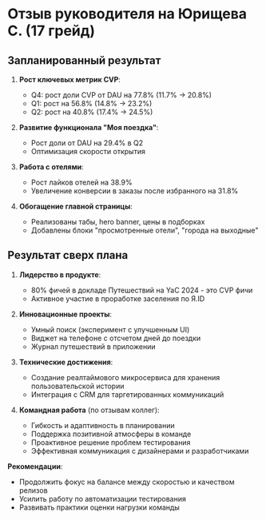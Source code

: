 # Отзыв руководителя на Юрищева С. (17 грейд)

## Запланированный результат

1. **Рост ключевых метрик CVP**:
   - Q4: рост доли CVP от DAU на 77.8% (11.7% → 20.8%)
   - Q1: рост на 56.8% (14.8% → 23.2%) 
   - Q2: рост на 40.8% (17.4% → 24.5%)

2. **Развитие функционала "Моя поездка"**:
   - Рост доли от DAU на 29.4% в Q2
   - Оптимизация скорости открытия

3. **Работа с отелями**:
   - Рост лайков отелей на 38.9%
   - Увеличение конверсии в заказы после избранного на 31.8%

4. **Обогащение главной страницы**:
   - Реализованы табы, hero banner, цены в подборках
   - Добавлены блоки "просмотренные отели", "города на выходные"

## Результат сверх плана

1. **Лидерство в продукте**:
   - 80% фичей в докладе Путешествий на YaC 2024 - это CVP фичи
   - Активное участие в проработке заселения по Я.ID

2. **Инновационные проекты**:
   - Умный поиск (эксперимент с улучшенным UI)
   - Виджет на телефоне с отсчетом дней до поездки
   - Журнал путешествий в приложении

3. **Технические достижения**:
   - Создание реалтаймового микросервиса для хранения пользовательской истории
   - Интеграция с CRM для таргетированных коммуникаций

4. **Командная работа** (по отзывам коллег):
   - Гибкость и адаптивность в планировании
   - Поддержка позитивной атмосферы в команде
   - Проактивное решение проблем тестирования
   - Эффективная коммуникация с дизайнерами и разработчиками

**Рекомендации**:
- Продолжить фокус на балансе между скоростью и качеством релизов
- Усилить работу по автоматизации тестирования
- Развивать практики оценки нагрузки команды